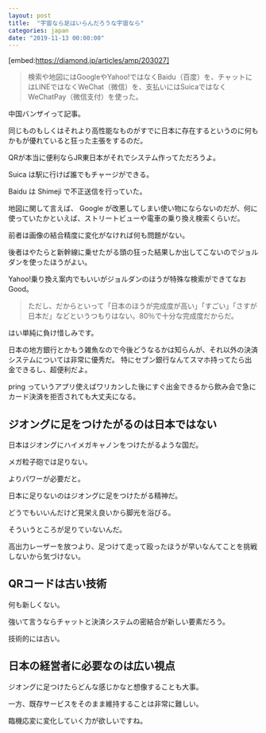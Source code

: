 ```yaml
---
layout: post
title:  "宇宙なら足はいらんだろうな宇宙なら"
categories: japan
date: "2019-11-13 00:00:00"
---
```


[embed:https://diamond.jp/articles/amp/203027]

> 検索や地図にはGoogleやYahoo!ではなくBaidu（百度）を、チャットにはLINEではなくWeChat（微信）を、支払いにはSuicaではなくWeChatPay（微信支付）を使った。

中国バンザイって記事。

同じものもしくはそれより高性能なものがすでに日本に存在するというのに何もかもが優れていると狂った主張をするのだ。

QRが本当に便利ならJR東日本がそれでシステム作ってただろうよ。

Suica は駅に行けば誰でもチャージができる。

Baidu は Shimeji で不正送信を行っていた。

地図に関して言えば、 Google が改悪してしまい使い物にならないのだが、何に使っていたかといえば、ストリートビューや電車の乗り換え検索くらいだ。

前者は画像の結合精度に変化がなければ何も問題がない。

後者はやたらと新幹線に乗せたがる頭の狂った結果しか出してこないのでジョルダンを使ったほうがよい。

Yahoo!乗り換え案内でもいいがジョルダンのほうが特殊な検索ができてなおGood。

> ただし、だからといって「日本のほうが完成度が高い」「すごい」「さすが日本だ」などというつもりはない。80％で十分な完成度だからだ。

はい単純に負け惜しみです。

日本の地方銀行とかもう雑魚なので今後どうなるかは知らんが、それ以外の決済システムについては非常に優秀だ。
特にセブン銀行なんてスマホ持ってたら出金できるし、超便利だよ。

pring っていうアプリ使えばワリカンした後にすぐ出金できるから飲み会で急にカード決済を拒否されても大丈夫になる。

## ジオングに足をつけたがるのは日本ではない

日本はジオングにハイメガキャノンをつけたがるような国だ。

メガ粒子砲では足りない。

よりパワーが必要だと。

日本に足りないのはジオングに足をつけたがる精神だ。

どうでもいいんだけど見栄え良いから脚光を浴びる。

そういうところが足りていないんだ。

高出力レーザーを放つより、足つけて走って殴ったほうが早いなんてことを挑戦しないから気づけない。

## QRコードは古い技術

何も新しくない。

強いて言うならチャットと決済システムの密結合が新しい要素だろう。

技術的には古い。

## 日本の経営者に必要なのは広い視点

ジオングに足つけたらどんな感じかなと想像することも大事。

一方、既存サービスをそのまま維持することは非常に難しい。

臨機応変に変化していく力が欲しいですね。

